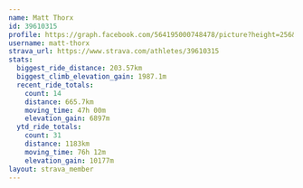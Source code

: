 ```yaml
---
name: Matt Thorx
id: 39610315
profile: https://graph.facebook.com/564195000748478/picture?height=256&width=256
username: matt-thorx
strava_url: https://www.strava.com/athletes/39610315
stats:
  biggest_ride_distance: 203.57km
  biggest_climb_elevation_gain: 1987.1m
  recent_ride_totals:
    count: 14
    distance: 665.7km
    moving_time: 47h 00m
    elevation_gain: 6897m
  ytd_ride_totals:
    count: 31
    distance: 1183km
    moving_time: 76h 12m
    elevation_gain: 10177m
layout: strava_member
--- 
```

